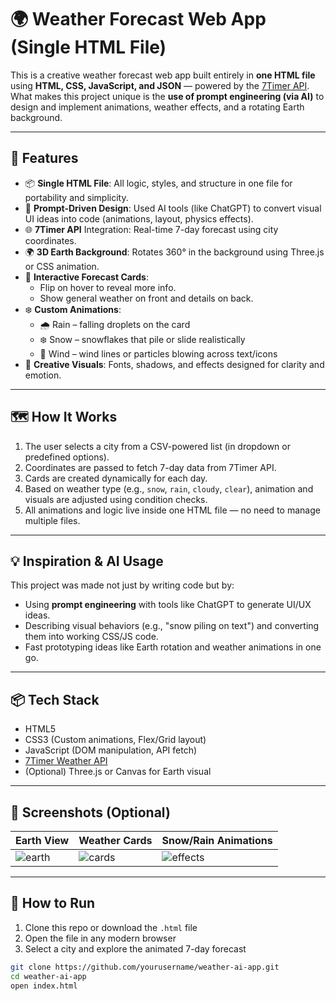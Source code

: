 # 🌍 Weather Forecast Web App (Single HTML File)

This is a creative weather forecast web app built entirely in **one HTML file** using **HTML, CSS, JavaScript, and JSON** — powered by the [7Timer API](http://7timer.info/). What makes this project unique is the **use of prompt engineering (via AI)** to design and implement animations, weather effects, and a rotating Earth background.

---

## 🚀 Features

- 📦 **Single HTML File**: All logic, styles, and structure in one file for portability and simplicity.
- 🤖 **Prompt-Driven Design**: Used AI tools (like ChatGPT) to convert visual UI ideas into code (animations, layout, physics effects).
- 🌐 **7Timer API** Integration: Real-time 7-day forecast using city coordinates.
- 🌍 **3D Earth Background**: Rotates 360° in the background using Three.js or CSS animation.
- 🧊 **Interactive Forecast Cards**:
  - Flip on hover to reveal more info.
  - Show general weather on front and details on back.
- ❄️ **Custom Animations**:
  - 🌧️ Rain – falling droplets on the card
  - ❄️ Snow – snowflakes that pile or slide realistically
  - 💨 Wind – wind lines or particles blowing across text/icons
- 🎨 **Creative Visuals**: Fonts, shadows, and effects designed for clarity and emotion.

---

## 🗺️ How It Works

1. The user selects a city from a CSV-powered list (in dropdown or predefined options).
2. Coordinates are passed to fetch 7-day data from 7Timer API.
3. Cards are created dynamically for each day.
4. Based on weather type (e.g., `snow`, `rain`, `cloudy`, `clear`), animation and visuals are adjusted using condition checks.
5. All animations and logic live inside one HTML file — no need to manage multiple files.

---

## 💡 Inspiration & AI Usage

This project was made not just by writing code but by:
- Using **prompt engineering** with tools like ChatGPT to generate UI/UX ideas.
- Describing visual behaviors (e.g., "snow piling on text") and converting them into working CSS/JS code.
- Fast prototyping ideas like Earth rotation and weather animations in one go.

---

## 📦 Tech Stack

- HTML5
- CSS3 (Custom animations, Flex/Grid layout)
- JavaScript (DOM manipulation, API fetch)
- [7Timer Weather API](http://7timer.info/doc.php)
- (Optional) Three.js or Canvas for Earth visual

---

## 📸 Screenshots (Optional)

| Earth View | Weather Cards | Snow/Rain Animations |
|------------|----------------|----------------------|
| ![earth](link) | ![cards](link) | ![effects](link) |

---

## 🔧 How to Run

1. Clone this repo or download the `.html` file
2. Open the file in any modern browser
3. Select a city and explore the animated 7-day forecast

```bash
git clone https://github.com/yourusername/weather-ai-app.git
cd weather-ai-app
open index.html
